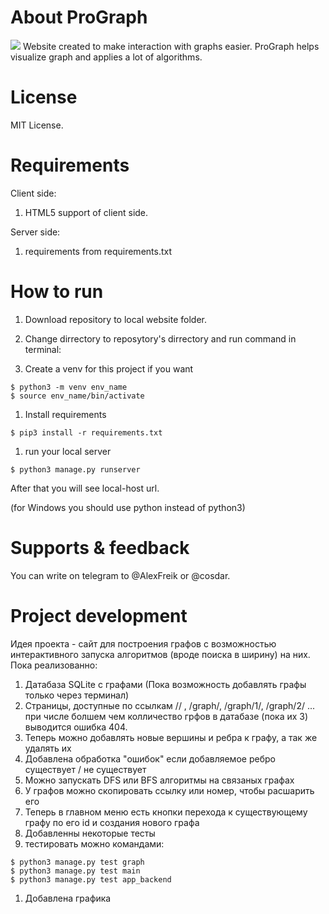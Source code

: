# About ProGraph
![](https://github.com/Unicorn-Dev/ProGraph/tree/master/ProGraph.jpg)
Website created to make interaction with graphs easier.
ProGraph helps visualize graph and applies a lot of algorithms.

# License

MIT License.

# Requirements

Client side:
1. HTML5 support of client side.

Server side:
1. requirements  from requirements.txt

# How to run

1. Download repository to local website folder. 

1. Change dirrectory to reposytory's dirrectory and run command in terminal:  
  1. Create a venv for this project if you want
  ```
  $ python3 -m venv env_name
  $ source env_name/bin/activate
  ```
  1. Install requirements
  ```
  $ pip3 install -r requirements.txt  
  ```
  1. run your local server
  ```
  $ python3 manage.py runserver
  ```
  After that you will see local-host url.  
  
(for Windows you should use python instead of python3)
  


# Supports & feedback

You can write on telegram to @AlexFreik or @cosdar.


# Project development
Идея проекта - сайт для построения графов с возможностью интерактивного запуска алгоритмов (вроде поиска в ширину) на них.  
Пока реализованно:
1. Датабаза SQLite с графами (Пока возможность добавлять графы только через терминал)
1. Страницы, доступные по ссылкам // , /graph/, /graph/1/, /graph/2/ ... при числе болшем чем колличество грфов в датабазе (пока их 3) выводится ошибка 404. 
1. Теперь можно добавлять новые вершины и ребра к графу, а так же удалять их
  1. Добавлена обработка "ошибок" если добавляемое ребро существует / не существует
1. Можно запускать DFS или BFS алгоритмы на связаных графах
1. У графов можно скопировать ссылку или номер, чтобы расшарить его 
1. Теперь в главном меню есть кнопки перехода к существующему графу по его id и создания нового графа
1. Добавленны некоторые тесты
  1. тестировать можно командами:
  ```
  $ python3 manage.py test graph
  $ python3 manage.py test main
  $ python3 manage.py test app_backend
  ```
1. Добавлена графика
